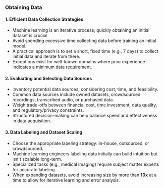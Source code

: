### Obtaining Data

#### 1. **Efficient Data Collection Strategies**
   - Machine learning is an iterative process; quickly obtaining an initial dataset is crucial.
   - Avoid spending excessive time collecting data before training an initial model.
   - A practical approach is to set a short, fixed time (e.g., 7 days) to collect initial data and iterate from there.
   - Exceptions exist for well-known domains where prior experience indicates a minimum data requirement.

#### 2. **Evaluating and Selecting Data Sources**
   - Inventory potential data sources, considering cost, time, and feasibility.
   - Common data sources include owned datasets, crowdsourced recordings, transcribed audio, or purchased data.
   - Weigh trade-offs between financial cost, time investment, data quality, and regulatory/privacy constraints.
   - Structured decision-making can help balance speed and effectiveness in data acquisition.

#### 3. **Data Labeling and Dataset Scaling**
   - Choose the appropriate labeling strategy: in-house, outsourced, or crowdsourced.
   - Machine learning engineers labeling data initially can build intuition but isn't scalable long-term.
   - Specialized tasks (e.g., medical imaging) require subject matter experts for accurate labeling.
   - When expanding datasets, avoid increasing size by more than **10x** at a time to allow for iterative learning and error analysis.
